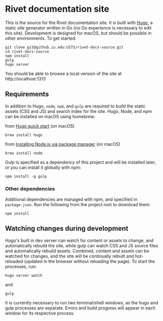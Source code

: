 # Rivet documentation site

This is the source for the Rivet documentation site. It is built with [Hugo](https://gohugo.io/), a static site generator written in Go (no Go experience is necessary to edit this site). Development is designed for macOS, but should be possible in other environments. To get started:
```
git clone git@github.iu.edu:UITS/rivet-docs-source.git
cd rivet-docs-source
npm install
gulp
hugo server
```
You should be able to browse a local version of the site at http://localhost:1313

## Requirements

In addition to Hugo, `node`, `npm`, and `gulp` are required to build the static assets (CSS and JS) and search index for the site. Hugo, Node, and npm can be installed on macOS using homebrew:

from [Hugo quick start](https://gohugo.io/getting-started/quick-start/) (on macOS)
```
brew install hugo
```

from [Installing Node.js via package manager](https://nodejs.org/en/download/package-manager/) (on macOS)
```
brew install node
```

Gulp is specified as a dependency of this project and will be installed later, or you can install it globally with npm:
```
npm install -g gulp
```

### Other dependencies

Additional dependencies are managed with npm, and specified in `package.json`. Run the following from the project root to download them:
```
npm install
```

## Watching changes during development
Hugo's built in dev server can watch for content or assets to change, and automatically rebuild the site, while gulp can watch CSS and JS source files and automatically rebuild assets. Combined, content and assets can be watched for changes, and the site will be continually rebuilt and hot-reloaded (updated in the browser without reloading the page). To start the processes, run:
```
hugo server watch
```
and
```
gulp
```
It is currently necessary to run *two* terminal/shell windows, as the hugo and gulp processes are separate. Errors and build progress will appear in each window for its respective process.
